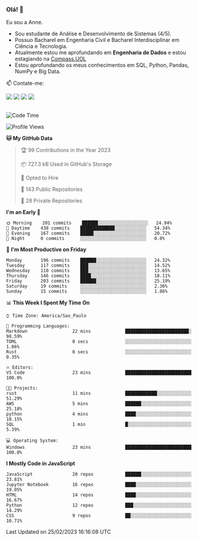 ### Olá! 👋
Eu sou a Anne. 
- Sou estudante de Análise e Desenvolvimento de Sistemas (4/5).
- Possuo Bacharel em Engenharia Civil e Bacharel Interdisciplinar em Ciência e Tecnologia.
- Atualmente estou me aprofundando em **Engenharia de Dados** e estou estagiando na [Compass.UOL](https://compass.uol/pt/home/) 
- Estou aprofundando os meus conhecimentos em SQL, Python, Pandas, NumPy e Big Data.

📫 Contate-me: 

<div>
<a href="https://www.instagram.com/annekarolinefc/" target="_blank"><img src="https://img.shields.io/badge/-Instagram-%23E4405F?style=for-the-badge&logo=instagram&logoColor=white" target="_blank"></a> 
<a href = "mailto:annekarolinefc@gmail.com"><img src="https://img.shields.io/badge/-Gmail-%23333?style=for-the-badge&logo=gmail&logoColor=white" target="_blank"></a>
<a href="https://www.linkedin.com/in/devannekarolinefc/" target="_blank"><img src="https://img.shields.io/badge/-LinkedIn-%230077B5?style=for-the-badge&logo=linkedin&logoColor=white" target="_blank"></a> 
<a href="https://api.whatsapp.com/send?phone=5533991375118&text=Ol%C3%A1%20Anne!%20" target="_blank"><img src="https://img.shields.io/badge/WhatsApp-25D366?style=for-the-badge&logo=whatsapp&logoColor=white" target="_blank"></a>
</div>

  
<!--
  <img align="center" alt="Anne-An" height="30" width="40" src="https://github.com/devicons/devicon/blob/master/icons/angularjs/angularjs-original.svg">
-->

</br>

<!--START_SECTION:waka-->
![Code Time](http://img.shields.io/badge/Code%20Time-139%20hrs%2032%20mins-blue)

![Profile Views](http://img.shields.io/badge/Profile%20Views-0-blue)

**🐱 My GitHub Data** 

> 🏆 99 Contributions in the Year 2023
 > 
> 📦 727.3 kB Used in GitHub's Storage 
 > 
> 💼 Opted to Hire
 > 
> 📜 143 Public Repositories 
 > 
> 🔑 28 Private Repositories  
 > 
**I'm an Early 🐤** 

```text
🌞 Morning    201 commits    ██████░░░░░░░░░░░░░░░░░░░   24.94% 
🌇 Daytime    438 commits    █████████████░░░░░░░░░░░░   54.34% 
🌃 Evening    167 commits    █████░░░░░░░░░░░░░░░░░░░░   20.72% 
🌙 Night      0 commits      ░░░░░░░░░░░░░░░░░░░░░░░░░   0.0%

```
📅 **I'm Most Productive on Friday** 

```text
Monday       196 commits    ██████░░░░░░░░░░░░░░░░░░░   24.32% 
Tuesday      117 commits    ███░░░░░░░░░░░░░░░░░░░░░░   14.52% 
Wednesday    110 commits    ███░░░░░░░░░░░░░░░░░░░░░░   13.65% 
Thursday     146 commits    ████░░░░░░░░░░░░░░░░░░░░░   18.11% 
Friday       203 commits    ██████░░░░░░░░░░░░░░░░░░░   25.19% 
Saturday     19 commits     ░░░░░░░░░░░░░░░░░░░░░░░░░   2.36% 
Sunday       15 commits     ░░░░░░░░░░░░░░░░░░░░░░░░░   1.86%

```


📊 **This Week I Spent My Time On** 

```text
⌚︎ Time Zone: America/Sao_Paulo

💬 Programming Languages: 
Markdown                 22 mins             ████████████████████████░   98.59% 
TOML                     0 secs              ░░░░░░░░░░░░░░░░░░░░░░░░░   1.06% 
Rust                     0 secs              ░░░░░░░░░░░░░░░░░░░░░░░░░   0.35%

🔥 Editors: 
VS Code                  23 mins             █████████████████████████   100.0%

🐱‍💻 Projects: 
rust                     11 mins             ████████████░░░░░░░░░░░░░   51.29% 
AWS                      5 mins              ██████░░░░░░░░░░░░░░░░░░░   25.18% 
python                   4 mins              ████░░░░░░░░░░░░░░░░░░░░░   18.15% 
SQL                      1 min               █░░░░░░░░░░░░░░░░░░░░░░░░   5.39%

💻 Operating System: 
Windows                  23 mins             █████████████████████████   100.0%

```

**I Mostly Code in JavaScript** 

```text
JavaScript               20 repos            ██████░░░░░░░░░░░░░░░░░░░   23.81% 
Jupyter Notebook         16 repos            ████░░░░░░░░░░░░░░░░░░░░░   19.05% 
HTML                     14 repos            ████░░░░░░░░░░░░░░░░░░░░░   16.67% 
Python                   12 repos            ███░░░░░░░░░░░░░░░░░░░░░░   14.29% 
CSS                      9 repos             ██░░░░░░░░░░░░░░░░░░░░░░░   10.71%

```



 Last Updated on 25/02/2023 16:16:08 UTC
<!--END_SECTION:waka-->
  
